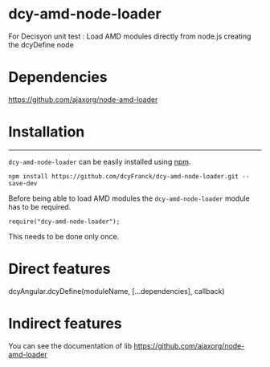 # dcy-amd-node-loader
For Decisyon unit test : Load AMD modules directly from node.js creating the dcyDefine node

# Dependencies 
https://github.com/ajaxorg/node-amd-loader

# Installation
------------

`dcy-amd-node-loader` can be easily installed using [npm](http://npmjs.org).

    npm install https://github.com/dcyFranck/dcy-amd-node-loader.git --save-dev
    
Before being able to load AMD modules the `dcy-amd-node-loader` module has to be required.

    require("dcy-amd-node-loader");
    
This needs to be done only once.

# Direct features
dcyAngular.dcyDefine(moduleName, [...dependencies], callback)

# Indirect features
You can see the documentation of lib https://github.com/ajaxorg/node-amd-loader



